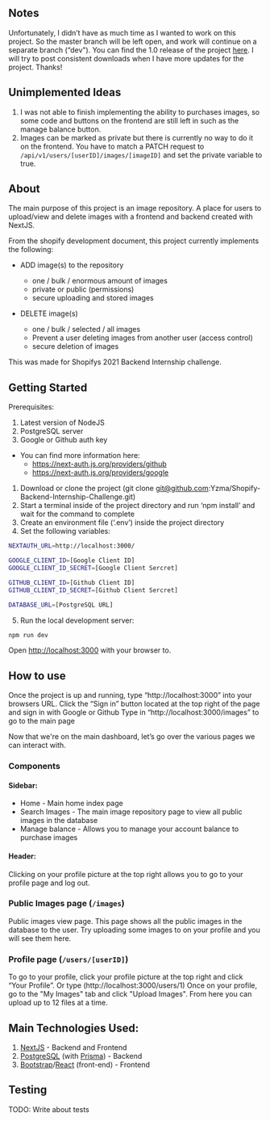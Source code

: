
## Notes
Unfortunately, I didn’t have as much time as I wanted to work on this project. So the master branch will be left open, and work will continue on a separate branch (“dev"). You can find the 1.0 release of the project [here](https://github.com/Yzma/Shopify-Backend-Internship-Challenge/releases/tag/v1.0). I will try to post consistent downloads when I have more updates for the project. Thanks!

## Unimplemented Ideas

1. I was not able to finish implementing the ability to purchases images, so some code and buttons on the frontend are still left in such as the manage balance button.
2. Images can be marked as private but there is currently no way to do it on the frontend. You have to match a PATCH request to `/api/v1/users/[userID]/images/[imageID]` and set the private variable to true.

## About

The main purpose of this project is an image repository. A place for users to upload/view and delete images with a frontend and backend created with NextJS.


From the shopify development document, this project currently implements the following: 
- ADD image(s) to the repository
  - one / bulk / enormous amount of images
  - private or public (permissions)
  - secure uploading and stored images

- DELETE image(s)
  - one / bulk / selected / all images
  - Prevent a user deleting images from another user (access control)
  - secure deletion of images

This was made for Shopifys 2021 Backend Internship challenge. 

## Getting Started

Prerequisites:

1. Latest version of NodeJS
2. PostgreSQL server
3. Google or Github auth key
- You can find more information here:
  - https://next-auth.js.org/providers/github
  - https://next-auth.js.org/providers/google

1. Download or clone the project (git clone git@github.com:Yzma/Shopify-Backend-Internship-Challenge.git)
2. Start a terminal inside of the project directory and run ‘npm install’ and wait for the command to complete
3. Create an environment file (‘.env’) inside the project directory
4. Set the following variables:

```bash
NEXTAUTH_URL=http://localhost:3000/

GOOGLE_CLIENT_ID=[Google Client ID]
GOOGLE_CLIENT_ID_SECRET=[Google Client Sercret]

GITHUB_CLIENT_ID=[Github Client ID]
GITHUB_CLIENT_ID_SECRET=[Github Client Sercret]

DATABASE_URL=[PostgreSQL URL]
```

5. Run the local development server:

```bash
npm run dev
```

Open [http://localhost:3000](http://localhost:3000) with your browser to.

## How to use
Once the project is up and running, type “http://localhost:3000” into your browsers URL.
Click the “Sign in” button located at the top right of the page and sign in with Google or Github
Type in “http://localhost:3000/images” to go to the main page

Now that we're on the main dashboard, let’s go over the various pages we can interact with.

### Components

#### Sidebar:
- Home - Main home index page
- Search Images - The main image repository page to view all public images in the database
- Manage balance - Allows you to manage your account balance to purchase images

#### Header: 
Clicking on your profile picture at the top right allows you to go to your profile page and log out.

### Public Images page (`/images`)
Public images view page. This page shows all the public images in the database to the user. Try uploading some images to on your profile and you will see them here.

### Profile page (`/users/[userID]`)
To go to your profile, click your profile picture at the top right and click “Your Profile”. Or type (http://localhost:3000/users/1)
Once on your profile, go to the "My Images" tab and click "Upload Images". From here you can upload up to 12 files at a time.

## Main Technologies Used:

1. [NextJS](https://nextjs.org/) - Backend and Frontend
2. [PostgreSQL](https://www.postgresql.org/) (with [Prisma](https://www.prisma.io/)) - Backend
3. [Bootstrap](https://react-bootstrap.github.io/)/[React](https://reactjs.org/) (front-end) - Frontend

## Testing

TODO: Write about tests
